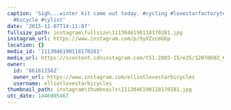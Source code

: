 ```yaml
---
caption: 'Sigh...winter kit came out today. #cycling #lovestarfactoryteam #championsystem
  #bicycle #cylist'
date: '2015-11-07T14:11:07'
fullsize_path: instagram\fullsize\1113046190118170281.jpg
instagram_url: https://www.instagram.com/p/9yVZzcmG6p
location: {}
media_id: '1113046190118170281'
media_url: https://scontent.cdninstagram.com/t51.2885-15/e35/12070602_695489270588466_1505680562_n.jpg?ig_cache_key=MTExMzA0NjE5MDExODE3MDI4MQ%3D%3D.2
owner:
  id: '661611562'
  owner_url: https://www.instagram.com/elliotlovestarbicycles
  username: elliotlovestarbicycles
thumbnail_path: instagram\thumbnails\1113046190118170281.jpg
utc_date: 1446905467
---
```

